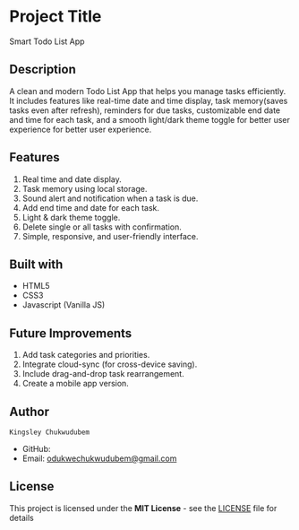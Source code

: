 # Project Title

Smart Todo List App

## Description

A clean and modern Todo List App that helps you manage tasks efficiently. It includes features like real-time date and time display, task memory(saves tasks even after refresh), reminders for due tasks, customizable end date and time for each task, and a smooth light/dark theme toggle for better user experience for better user experience.

## Features

1. Real time and date display.
2. Task memory using local storage.
3. Sound alert and notification when a task is due.
4. Add end time and date for each task.
5. Light & dark theme toggle.
6. Delete single or all tasks with confirmation.
7. Simple, responsive, and user-friendly interface.

## Built with

- HTML5
- CSS3
- Javascript (Vanilla JS)

## Future Improvements

1. Add task categories and priorities.
2. Integrate cloud-sync (for cross-device saving).
3. Include drag-and-drop task rearrangement.
4. Create a mobile app version.

## Author

    Kingsley Chukwudubem
- GitHub: 
- Email: odukwechukwudubem@gmail.com

## License

This project is licensed under the **MIT License** - see the [LICENSE](./LICENSE) file for details